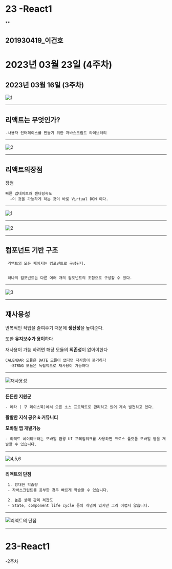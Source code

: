 # 23 -React1
**
## 201930419_이건호
# 2023년 03월 23일 (4주차)

## 2023년 03월 16일 (3주차)
![1](https://user-images.githubusercontent.com/118963538/225484873-0b4c5dda-e909-416c-a560-11fba332a95e.png)
***
## 리액트는 무엇인가?
    -사용자 인터페이스를 만들기 위한 자바스크립트 라이브러리
***
![2](https://user-images.githubusercontent.com/118963538/225487405-425fb2ef-8101-4acf-b3c7-e45121f3e5c8.png)
***
## 리액트의장점
  장점
   
   
    빠른 업데이트와 렌더링속도
      -이 것을 가능하게 하는 것이 바로 Virtual DOM 이다.
***
![1](https://user-images.githubusercontent.com/118963538/225488266-f5b0860e-f8f6-4d03-9c33-5772275e4ea1.png)
***
![2](https://user-images.githubusercontent.com/118963538/225492918-c6d3718b-afaa-4b1f-bc0e-89c74bd426e9.png)
***
## 컴포넌트 기반 구조
     리액트의 모든 페이지는 컴포넌트로 구성된다.
   
   
     하나의 컴포넌트는 다른 여러 개의 컴포넌트의 조합으로 구성할 수 있다.
***
![3](https://user-images.githubusercontent.com/118963538/225492945-30eb5c3b-f8cb-48ab-9585-c673b6b45418.png)
***

## 재사용성

반복적인 작업을 줄여주기 때문에 **생산성**을 높여준다.


또한 **유지보수가 용이**하다


재사용이 가능 하려면 해당 모듈의 **의존성**이 없어야한다




    CALENDAR 모듈은 DATE 모듈이 없다면 재사용이 불가하다
      -STRNG 모듈은 독립적으로 재사용이 가능하다
***
![재사용성](https://user-images.githubusercontent.com/118963538/225493866-7f03a685-858b-44e7-b2b5-aeb4b8761c5a.png)
***

**든든한 지원군**


    - 메타 ( 구 페이스북)에서 오픈 소스 프로젝트로 관리하고 있어 계속 발전하고 있다.


**활발한 지식 공유 & 커뮤니티**


**모바일 앱 개발가능**


    - 리액트 네이티브라는 모바일 환경 UI 프레임워크를 사용하면 크로스 플랫폼 모바일 앱을 개발할 수 있습니다.
***
![4,5,6](https://user-images.githubusercontent.com/118963538/225495162-c641fb81-6529-4d0d-a93a-c644440f4c93.png)
***
**리액트의 단점**


     1. 방대한 학습량
     - 자바스크립트를 공부한 경우 빠르게 학슬할 수 있습니다.

     2. 높은 상태 관리 복잡도
     - State, component life cycle 등의 개념이 있지만 그리 어렵지 않습니다.
***
![리액트의 단점](https://user-images.githubusercontent.com/118963538/225495860-14631a02-e67e-4917-8b49-ac96fcb6c50f.png)
***
# 23-React1
-2주차
